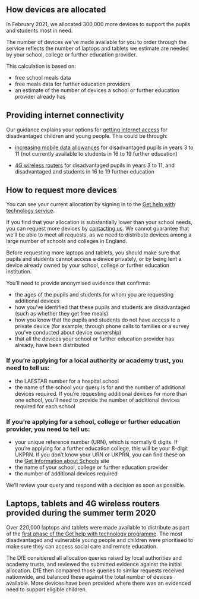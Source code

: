 ## How devices are allocated

In February 2021, we allocated 300,000 more devices to support the pupils and students most in need.

The number of devices we’ve made available for you to order through the service reflects the number of laptops and tablets we estimate are needed by your school, college or further education provider.

This calculation is based on:

* free school meals data
* free meals data for further education providers
* an estimate of the number of devices a school or further education provider already has

## Providing internet connectivity

Our guidance explains your options for [getting internet access](https://get-help-with-tech.education.gov.uk/internet-access) for disadvantaged children and young people. This could be through:

* [increasing mobile data allowances](/about-increasing-mobile-data) for disadvantaged pupils in years 3 to 11 (not currently available to students in 16 to 19 further education)

* [4G wireless routers](/how-to-request-4g-wireless-routers) for disadvantaged pupils in years 3 to 11, and disadvantaged and students in 16 to 19 further education 

## How to request more devices

You can see your current allocation by signing in to the [Get help with technology service](https://get-help-with-tech.education.gov.uk/sign-in).

If you find that your allocation is substantially lower than your school needs, you can request more devices by [contacting us](https://get-help-with-tech.education.gov.uk/get-support). We cannot guarantee that we’ll be able to meet all requests, as we need to distribute devices among a large number of schools and colleges in England.

Before requesting more laptops and tablets, you should make sure that pupils and students cannot access a device privately, or by being lent a device already owned by your school, college or further education institution.

You’ll need to provide anonymised evidence that confirms:

* the ages of the pupils and students for whom you are requesting additional devices
* how you’ve identified that these pupils and students are disadvantaged (such as whether they get free meals)
* how you know that the pupils and students do not have access to a private device (for example, through phone calls to families or a survey you’ve conducted about device ownership)
* that all the devices your school or further education provider has already, have been distributed

### If you’re applying for a local authority or academy trust, you need to tell us:

* the LAESTAB number for a hospital school
* the name of the school your query is for and the number of additional devices required. If you’re requesting additional devices for more than one school, you’ll need to provide the number of additional devices required for each school

### If you’re applying for a school, college or further education provider, you need to tell us:

* your unique reference number (URN), which is normally 6 digits. If you’re applying for a further education college, this will be your 8-digit UKPRN. If you don’t know your URN or UKPRN, you can find these on the [Get Information about Schools](https://get-information-schools.service.gov.uk/) site
* the name of your school, college or further education provider
* the number of additional devices required

We’ll review your query and respond with a decision as soon as possible.

## Laptops, tablets and 4G wireless routers provided during the summer term 2020

Over 220,000 laptops and tablets were made available to distribute as part of the [first phase of the Get help with technology programme](https://www.gov.uk/guidance/laptops-tablets-and-4g-wireless-routers-provided-during-coronavirus-covid-19). The most disadvantaged and vulnerable young people and children were prioritised to make sure they can access social care and remote education.

The DfE considered all allocation queries raised by local authorities and academy trusts, and reviewed the submitted evidence against the initial allocation. DfE then compared those queries to similar requests received nationwide, and balanced these against the total number of devices available. More devices have been provided where there was an evidenced need to support eligible children.
